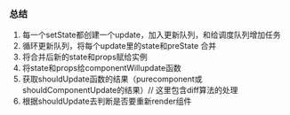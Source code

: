 ### 总结

1. 每一个setState都创建一个update，加入更新队列，和给调度队列增加任务
2. 循环更新队列，将每个update里的state和preState 合并
3. 将合并后新的state和props赋给实例
4. 将state和props给componentWillupdate函数
5. 获取shouldUpdate函数的结果（purecomponent或shouldComponentUpdate的结果）// 这里包含diff算法的处理
6. 根据shouldUpdate去判断是否要重新render组件

